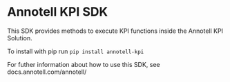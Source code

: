 # Annotell KPI SDK

This SDK provides methods to execute KPI functions inside the Annotell KPI Solution.

To install with pip run `pip install annotell-kpi`

For futher information about how to use this SDK, see docs.annotell.com/annotell/